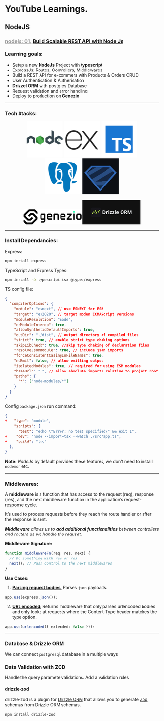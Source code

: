 # YouTube Learnings.

## NodeJS

### <span style="color: #9c9c9c"><u>nodejs: 01.</u></span> [Build Scalable REST API with Node Js](https://youtu.be/RDM-nk5f4SE)

### Learning goals:

- Setup a new **NodeJs** Project with **typescript**
- ExpressJs: Routes, Controllers, Middlewares
- Build a REST API for e-commers with Products & Orders CRUD
- User Authentication & Autherisation
- **Drizzel ORM** with postgres Database
- Request validation and error handling
- Deploy to production on **Genezio**

---

### Tech Stacks:

<p align="center" style="margin: 1rem" width="100%" style="background-size: cover;">
  <img width="25%" src="./../../public/imgs/image.png" alt="logo"/>
  <img width="25%" src="./../../public/imgs/image-1.png" alt="logo"/>
  <img width="25%" src="./../../public/imgs/image-2.png" alt="logo"/>
  <img width="25%" src="./../../public/imgs/image-3.png" alt="logo"/>
  <img width="25%" src="./../../public/imgs/zod.png" />
</p>

<p align="center" style="margin: 1rem">
<img width="40%" src="./../../public/imgs/image-4.png" alt="logo"/>
  <img width="40%" src="./../../public/imgs/image-5.png" alt="logo"/>
</p>

---

### Install Dependancies:

Express:

```bash
npm install express
```

TypeScript and Express Types:

```bash
npm install -D typescript tsx @types/express
```

TS config file:

```json
{
  "compilerOptions": {
    "module": "esnext", // use ESNEXT for ESM
    "target": "es2020", // target moden ECMAScript versions
    "moduleResolution": "node",
    "esModuleInterop": true,
    "allowSyntheticDefaultImports": true,
    "outDir": "./dist", // output directory of compiled files
    "strict": true, // enable strict type chaking options
    "skipLibCheck": true, //skip type chaking of declaration files
    "resolveJsonModule": true, // include json imports
    "forceConsistentCasingInFileNames": true,
    "noEmit": false, // allow emitting output
    "isolatedModules": true, // required for using ESM modules
    "baseUrl": ".", // allow absolute imports relative to project root
    "paths": {
      "*": ["node-modules/*"]
    }
  }
}
```

Config `package.json` run command:

```json
{
+   "type": "module",
    "scripts": {
      "test": "echo \"Error: no test specified\" && exit 1",
+    "dev": "node --import=tsx --watch ./src/app.ts",
+    "build": "tsc"
  },
}
```

**Note:** _NodeJs_ by default provides these features, we don't need to install `nodemon` etc.

---

### Middlewares:

A **middleware** is a function that has access to the request (req), response (res), and the next middleware function in the application’s request-response cycle.

It’s used to process requests before they reach the route handler or after the response is sent.

_**Middleware** allows us to **add additional functionalities** between controllers and routers as we handle the requset._

**Middleware Signature:**

```typescript
function middlewareFn(req, res, next) {
  // Do something with req or res
  next(); // Pass control to the next middlewares
}
```

**Use Cases:**

1. **<u>Parsing request bodies:</u>** Parses `json` payloads.

```typescript
app.use(express.json());
```

2. **<u>URL encoded:</u>** Returns middleware that only parses urlencoded bodies and only looks at requests where the Content-Type header matches the type option.

```typescript
app.use(urlencoded({ extended: false }));
```

---

### Database & Drizzle ORM

We can connect `postgresql` database in a multiple ways

### Data Validation with ZOD

Handle the query paramete validations. Add a validation rules

#### **drizzle-zod**

drizzle-zod is a plugin for [Drizzle ORM](https://github.com/drizzle-team/drizzle-orm) that allows you to generate [Zod](https://github.com/colinhacks/zod) schemas from Drizzle ORM schemas.

```bash
npm install drizzle-zod
```
